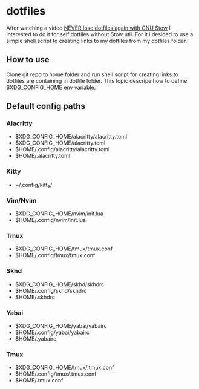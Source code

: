 # dotfiles
After watching a video [NEVER lose dotfiles again with GNU Stow](https://www.youtube.com/watch?v=NoFiYOqnC4o) I interested to do it for self dotfiles without Stow util. For it i desided to use a simple shell script to creating links to my dotfiles from my dotfiles folder.

## How to use
Clone git repo to home folder and run shell script for creating links to dotfiles are containing in dotfile folder.
This topic descripe how to define [$XDG_CONFIG_HOME](https://superuser.com/questions/365847/where-should-the-xdg-config-home-variable-be-defined) env variable.

## Default config paths

### Alacritty
- $XDG_CONFIG_HOME/alacritty/alacritty.toml
- $XDG_CONFIG_HOME/alacritty.toml
- $HOME/.config/alacritty/alacritty.toml
- $HOME/.alacritty.toml

### Kitty
- ~/.config/kitty/

### Vim/Nvim
- $XDG_CONFIG_HOME/nvim/init.lua
- $HOME/.config/nvim/init.lua

### Tmux
- $XDG_CONFIG_HOME/tmux/tmux.conf
- $HOME/.config/tmux/tmux.conf

### Skhd
- $XDG_CONFIG_HOME/skhd/skhdrc
- $HOME/.config/skhd/skhdrc
- $HOME/.skhdrc

### Yabai
- $XDG_CONFIG_HOME/yabai/yabairc
- $HOME/.config/yabai/yabairc
- $HOME/.yabairc

### Tmux
- $XDG_CONFIG_HOME/tmux/.tmux.conf
- $HOME/.config/tmux/.tmux.conf
- $HOME/.tmux.conf
